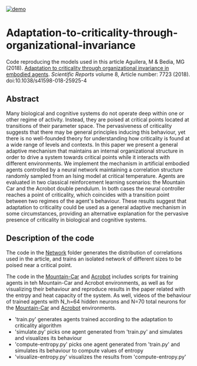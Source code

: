 [![demo](https://img.shields.io/badge/DOI-10.5281/zenodo.4252069-brightblue.svg)](https://doi.org/10.5281/zenodo.4252069)

# Adaptation-to-criticality-through-organizational-invariance

Code reproducing the models used in this article
Aguilera, M & Bedia, MG (2018). [Adaptation to criticality through organizational invariance in embodied agents](https://www.nature.com/articles/s41598-018-25925-4). _Scientific Reports_ volume 8, Article number: 7723 (2018). doi:10.1038/s41598-018-25925-4

## Abstract

Many biological and cognitive systems do not operate deep within one or other regime of activity. Instead, they are poised at critical points located at transitions of their parameter space. The pervasiveness of criticality suggests that there may be general principles inducing this behaviour, yet there is no well-founded theory for understanding how criticality is found at a wide range of levels and contexts. In this paper we present a general adaptive mechanism that maintains an internal organizational structure in order to drive a system towards critical points while it interacts with different environments. We implement the mechanism in artificial embodied agents controlled by a neural network maintaining a correlation structure randomly sampled from an Ising model at critical temperature. Agents are evaluated in two classical reinforcement learning scenarios: the Mountain Car and the Acrobot double pendulum. In both cases the neural controller reaches a point of criticality, which coincides with a transition point between two regimes of the agent's behaviour. These results suggest that adaptation to criticality could be used as a general adaptive mechanism in some circumstances, providing an alternative explanation for the pervasive presence of criticality in biological and cognitive systems. 

## Description of the code

The code in the [Network](Network/) folder generates the distribution of correlations used in the article, and trains an isolated network of different sizes to be poised near a critical point.

The code in the [Mountain-Car](Mountain-Car/) and [Acrobot](Acrobot/) includes scripts for training agents in teh Mountain-Car and Acrobot environments, as well as for visualizing their behaviour and reproduce results in the paper related with the entrpy and heat capacity of the system. As well, videos of the behaviour of trained agents with N_h=64 hidden neurons and N=70 total neurons for the [Mountain-Car](https://github.com/MiguelAguilera/Adaptation-to-criticality-through-organizational-invariance/raw/master/Video-MountainCar.avi) and [Acrobot](https://github.com/MiguelAguilera/Adaptation-to-criticality-through-organizational-invariance/raw/master/Video-Acrobot.avi) environments.

* 'train.py' generates agents trained according to the adaptation to criticality algorithm
* 'simulate.py' picks one agent generated from 'train.py' and simulates and visualizes its behaviour
* 'compute-entropy.py' picks one agent generated from 'train.py' and simulates its behaviour to compute values of entropy
* 'visualize-entropy.py' visualizes the results from 'compute-entropy.py' 
